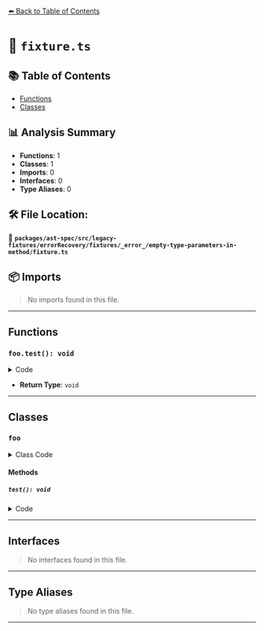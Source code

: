 [⬅️ Back to Table of Contents](../../../../../../../../index.md)

# 📄 `fixture.ts`

## 📚 Table of Contents

- [Functions](#functions)
- [Classes](#classes)

## 📊 Analysis Summary

- **Functions**: 1
- **Classes**: 1
- **Imports**: 0
- **Interfaces**: 0
- **Type Aliases**: 0

## 🛠️ File Location:
📂 **`packages/ast-spec/src/legacy-fixtures/errorRecovery/fixtures/_error_/empty-type-parameters-in-method/fixture.ts`**

## 📦 Imports

> No imports found in this file.


---

## Functions

### `foo.test(): void`

<details><summary>Code</summary>

```ts
test<>() {}
```
</details>

- **Return Type**: `void`

---

## Classes

### `foo`

<details><summary>Class Code</summary>

```ts
class foo {
  test<>() {}
}
```
</details>

#### Methods

##### `test(): void`

<details><summary>Code</summary>

```ts
test<>() {}
```
</details>


---

## Interfaces

> No interfaces found in this file.


---

## Type Aliases

> No type aliases found in this file.


---